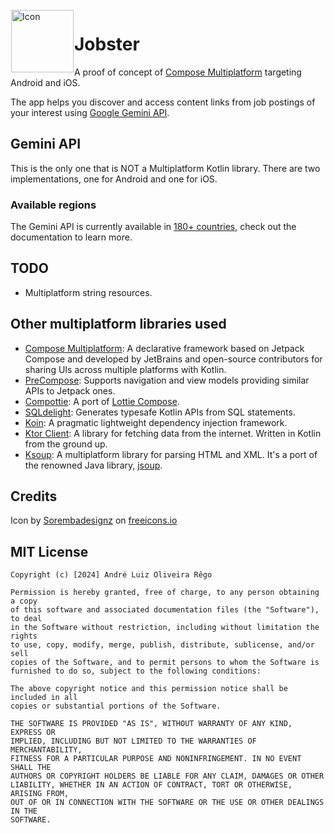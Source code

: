 <img alt="Icon" src="https://github.com/andremion/Jobster/assets/12762356/c841549c-1bd6-4640-9cc4-24bd42711ead" width=100 align="left" hspace="1" vspace="1">

# Jobster

A proof of concept of [Compose Multiplatform](https://www.jetbrains.com/lp/compose-multiplatform/) targeting Android and iOS.

The app helps you discover and access content links from job postings of your interest using [Google Gemini API](https://ai.google.dev/).

## Gemini API

This is the only one that is NOT a Multiplatform Kotlin library.
There are two implementations, one for Android and one for iOS.

### Available regions

The Gemini API is currently available in [180+ countries](https://ai.google.dev/available_regions#available_regions), check out the documentation to learn more.

## TODO
- Multiplatform string resources.

## Other multiplatform libraries used

- [Compose Multiplatform](https://github.com/JetBrains/compose-multiplatform): A declarative framework based on Jetpack Compose and developed by JetBrains and open-source contributors for sharing UIs across multiple platforms with Kotlin.
- [PreCompose](https://github.com/Tlaster/PreCompose): Supports navigation and view models providing similar APIs to Jetpack ones.
- [Compottie](https://github.com/alexzhirkevich/compottie): A port of [Lottie Compose](https://github.com/airbnb/lottie/blob/master/android-compose.md).
- [SQLdelight](https://github.com/cashapp/sqldelight): Generates typesafe Kotlin APIs from SQL statements.
- [Koin](https://github.com/InsertKoinIO/koin): A pragmatic lightweight dependency injection framework.
- [Ktor Client](https://github.com/ktorio/ktor): A library for fetching data from the internet. Written in Kotlin from the ground up.
- [Ksoup](https://github.com/MohamedRejeb/Ksoup): A multiplatform library for parsing HTML and XML. It's a port of the renowned Java library, [jsoup](https://jsoup.org/).

## Credits

Icon by <a href="https://freeicons.io/profile/489957">Sorembadesignz</a> on <a href="https://freeicons.io">freeicons.io</a>

## MIT License

    Copyright (c) [2024] André Luiz Oliveira Rêgo
    
    Permission is hereby granted, free of charge, to any person obtaining a copy
    of this software and associated documentation files (the "Software"), to deal
    in the Software without restriction, including without limitation the rights
    to use, copy, modify, merge, publish, distribute, sublicense, and/or sell
    copies of the Software, and to permit persons to whom the Software is
    furnished to do so, subject to the following conditions:
    
    The above copyright notice and this permission notice shall be included in all
    copies or substantial portions of the Software.
    
    THE SOFTWARE IS PROVIDED "AS IS", WITHOUT WARRANTY OF ANY KIND, EXPRESS OR
    IMPLIED, INCLUDING BUT NOT LIMITED TO THE WARRANTIES OF MERCHANTABILITY,
    FITNESS FOR A PARTICULAR PURPOSE AND NONINFRINGEMENT. IN NO EVENT SHALL THE
    AUTHORS OR COPYRIGHT HOLDERS BE LIABLE FOR ANY CLAIM, DAMAGES OR OTHER
    LIABILITY, WHETHER IN AN ACTION OF CONTRACT, TORT OR OTHERWISE, ARISING FROM,
    OUT OF OR IN CONNECTION WITH THE SOFTWARE OR THE USE OR OTHER DEALINGS IN THE
    SOFTWARE.
